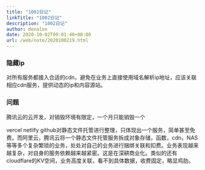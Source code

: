 ```yaml
---
title: "1002日记"
linkTitle: "1002日记"
description: "1002日记"
author: denalon
date: 2020-10-02T09:01:40+08:00
url: /web/note/2020100219.html
---
```



### 隐藏ip

对所有服务都接入合适的cdn，避免在业务上直接使用域名解析ip地址，应该关联相应cdn服务，提供动态的ip和内容源站。

### 问题

腾讯云的云开发，对销毁环境有限定，一个月只能销毁一个

vercel netlify github对静态文件托管进行整理，只体现出一个服务，简单甚至免费。而阿里云，腾讯云将一个静态文件托管服务拆成对象存储，函数，cdn，NAS等等多个复杂繁琐的业务，处处对自己的业务进行捆绑关联和扣费。业务表现越来越复杂，对自身的服务依赖越来越紧密。这是在深耕商业化。类似的还有cloudflare的KV空间，业务高度关联，看不到具体数据，收费固定，略显鸡肋。






